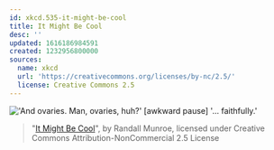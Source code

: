 ```yaml
---
id: xkcd.535-it-might-be-cool
title: It Might Be Cool
desc: ''
updated: 1616186984591
created: 1232956800000
sources:
  name: xkcd
  url: 'https://creativecommons.org/licenses/by-nc/2.5/'
  license: Creative Commons 2.5
---
```

!['And ovaries.  Man, ovaries, huh?'  \[awkward pause\]  '... faithfully.'](https://imgs.xkcd.com/comics/it_might_be_cool.png)
> "[It Might Be Cool](https://xkcd.com/535/)", by Randall Munroe, licensed under Creative Commons Attribution-NonCommercial 2.5 License
